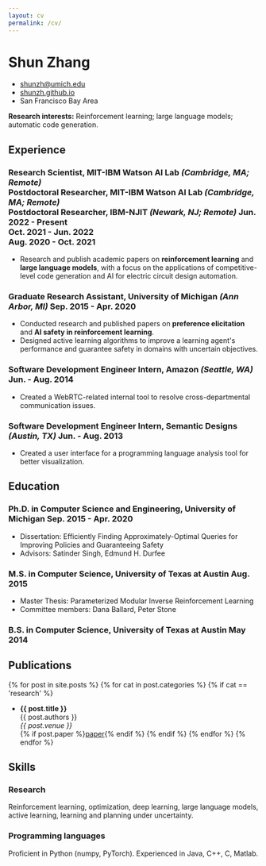 ```yaml
---
layout: cv
permalink: /cv/
---
```

# Shun Zhang

- shunzh@umich.edu
- [shunzh.github.io](http://shunzh.github.io/)
- San Francisco Bay Area

**Research interests:** Reinforcement learning; large language models; automatic code generation.

## Experience

### <span>Research Scientist, MIT-IBM Watson AI Lab _(Cambridge, MA; Remote)_<br>Postdoctoral Researcher, MIT-IBM Watson AI Lab _(Cambridge, MA; Remote)_<br>Postdoctoral Researcher, IBM-NJIT _(Newark, NJ; Remote)_</span> <span>Jun. 2022 - Present<br>Oct. 2021 - Jun. 2022<br>Aug. 2020 - Oct. 2021</span>

- Research and publish academic papers on **reinforcement learning** and **large language models**, with a focus on the applications of competitive-level code generation and AI for electric circuit design automation.

### <span>Graduate Research Assistant, University of Michigan _(Ann Arbor, MI)_</span> <span>Sep. 2015 - Apr. 2020</span>

- Conducted research and published papers on **preference elicitation** and **AI safety in reinforcement learning**.
- Designed active learning algorithms to improve a learning agent's performance and guarantee safety in domains with uncertain objectives.

### <span>Software Development Engineer Intern, Amazon _(Seattle, WA)_</span> <span>Jun. - Aug. 2014</span>

- Created a WebRTC-related internal tool to resolve cross-departmental communication issues.

### <span>Software Development Engineer Intern, Semantic Designs _(Austin, TX)_</span> <span>Jun. - Aug. 2013</span>

- Created a user interface for a programming language analysis tool for better visualization.

## Education

### <span>Ph.D. in Computer Science and Engineering, University of Michigan</span> <span>Sep. 2015 - Apr. 2020</span>

- Dissertation: Efficiently Finding Approximately-Optimal Queries for Improving Policies and Guaranteeing Safety
- Advisors: Satinder Singh, Edmund H. Durfee

### <span>M.S. in Computer Science, University of Texas at Austin</span> <span>Aug. 2015</span>

- Master Thesis: Parameterized Modular Inverse Reinforcement Learning
- Committee members: Dana Ballard, Peter Stone

### <span>B.S. in Computer Science, University of Texas at Austin</span> <span>May 2014</span>


## Publications

<p></p>

{% for post in site.posts %}
{% for cat in post.categories %}
{% if cat == 'research' %}
- **{{ post.title }}**<br>
{{ post.authors }}<br>
*{{ post.venue }}*<br>
{% if post.paper %}<a href="{{post.paper}}">paper</a>{% endif %}
{% endif %}
{% endfor %}
{% endfor %}


## Skills

### Research

Reinforcement learning, optimization, deep learning, large language models, active learning, learning and planning under uncertainty.

### Programming languages

Proficient in Python (numpy, PyTorch). Experienced in Java, C++, C, Matlab.

